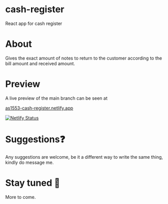 # cash-register
 React app for cash register
# About
 Gives the exact amount of notes to return to the customer according to the bill amount and received amount.

# Preview

A live preview of the main branch can be seen at 

[as1553-cash-register.netlify.app](https://as1553-cash-register.netlify.app)

[![Netlify Status](https://api.netlify.com/api/v1/badges/51e2a241-bc66-4fdf-9be9-053d6e99bbd2/deploy-status)](https://app.netlify.com/sites/as1553-cash-register/deploys)

# Suggestions❓
Any suggestions are welcome, be it a different way to write the same thing, kindly do message me.

# Stay tuned 👀
More to come.
